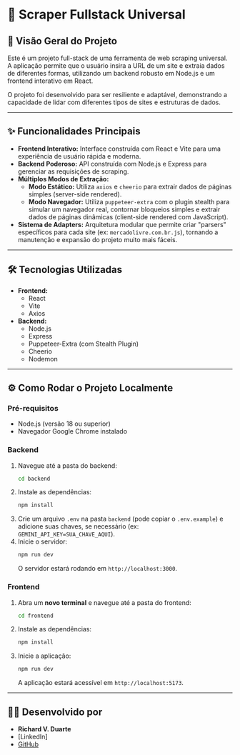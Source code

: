 # 🚀 Scraper Fullstack Universal

## 📄 Visão Geral do Projeto

Este é um projeto full-stack de uma ferramenta de web scraping universal. A aplicação permite que o usuário insira a URL de um site e extraia dados de diferentes formas, utilizando um backend robusto em Node.js e um frontend interativo em React.

O projeto foi desenvolvido para ser resiliente e adaptável, demonstrando a capacidade de lidar com diferentes tipos de sites e estruturas de dados.

---

## ✨ Funcionalidades Principais

-   **Frontend Interativo:** Interface construída com React e Vite para uma experiência de usuário rápida e moderna.
-   **Backend Poderoso:** API construída com Node.js e Express para gerenciar as requisições de scraping.
-   **Múltiplos Modos de Extração:**
    -   **Modo Estático:** Utiliza `axios` e `cheerio` para extrair dados de páginas simples (server-side rendered).
    -   **Modo Navegador:** Utiliza `puppeteer-extra` com o plugin stealth para simular um navegador real, contornar bloqueios simples e extrair dados de páginas dinâmicas (client-side rendered com JavaScript).
-   **Sistema de Adapters:** Arquitetura modular que permite criar "parsers" específicos para cada site (ex: `mercadolivre.com.br.js`), tornando a manutenção e expansão do projeto muito mais fáceis.

---

## 🛠️ Tecnologias Utilizadas

-   **Frontend:**
    -   React
    -   Vite
    -   Axios
-   **Backend:**
    -   Node.js
    -   Express
    -   Puppeteer-Extra (com Stealth Plugin)
    -   Cheerio
    -   Nodemon

---

## ⚙️ Como Rodar o Projeto Localmente

### Pré-requisitos

-   Node.js (versão 18 ou superior)
-   Navegador Google Chrome instalado

### Backend

1.  Navegue até a pasta do backend:
    ```bash
    cd backend
    ```
2.  Instale as dependências:
    ```bash
    npm install
    ```
3.  Crie um arquivo `.env` na pasta `backend` (pode copiar o `.env.example`) e adicione suas chaves, se necessário (ex: `GEMINI_API_KEY=SUA_CHAVE_AQUI`).
4.  Inicie o servidor:
    ```bash
    npm run dev
    ```
    O servidor estará rodando em `http://localhost:3000`.

### Frontend

1.  Abra um **novo terminal** e navegue até a pasta do frontend:
    ```bash
    cd frontend
    ```
2.  Instale as dependências:
    ```bash
    npm install
    ```
3.  Inicie a aplicação:
    ```bash
    npm run dev
    ```
    A aplicação estará acessível em `http://localhost:5173`.

---

## 👨‍💻 Desenvolvido por

-   **Richard V. Duarte**
-   [LinkedIn]
-   [GitHub](https://github.com/rick09712)